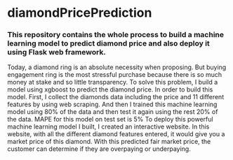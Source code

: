 # diamondPricePrediction
### This repository contains the whole process to build a machine learning model to predict diamond price and also deploy it using Flask web framework.
Today, a diamond ring is an absolute necessity when proposing. But buying engagement ring is the most stressful purchase because there is so much money at stake and so little transparency. To solve this problem, I build a model using xgboost to predict the diamond price.
In order to build this model. First, I collect the diamonds data including the price and 11 different features by using web scraping. And then I trained this machine learning model using 80% of the data and then test it again using the rest 20% of the data. MAPE for this model on test set is 5%
To deploy this powerful machine learning model I built, I created an interactive website. In this website, with all the different diamond features entered, it would give you a market price of this diamond. With this predicted fair market price, the customer can determine if they are overpaying or underpaying.

